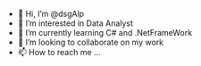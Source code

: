 - 👋 Hi, I’m @dsgAlp
- 👀 I’m interested in Data Analyst
- 🌱 I’m currently learning C# and .NetFrameWork
- 💞️ I’m looking to collaborate on my work
- 📫 How to reach me ...

<!---
dsgAlp/dsgAlp is a ✨ special ✨ repository because its `README.md` (this file) appears on your GitHub profile.
You can click the Preview link to take a look at your changes.
--->
